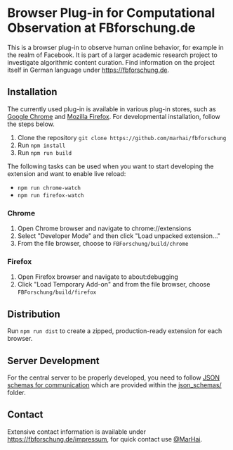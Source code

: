 # Browser Plug-in for Computational Observation at FBforschung.de

This is a browser plug-in to observe human online behavior, for example in the realm of Facebook. It is part of a larger academic research project to investigate algorithmic content curation. Find information on the project itself in German language under <https://fbforschung.de>.

## Installation

The currently used plug-in is available in various plug-in stores, such as [Google Chrome](https://chrome.google.com/webstore/detail/fbforschungde-browser-plu/faemgdmnkflbiakkkchdgpaphljccpch) and [Mozilla Firefox](https://addons.mozilla.org/firefox/addon/fbforschung/). For developmental installation, follow the steps below.

1. Clone the repository `git clone https://github.com/marhai/fbforschung`
1. Run `npm install`
1. Run `npm run build`

The following tasks can be used when you want to start developing the extension and want to enable live reload:
- `npm run chrome-watch`
- `npm run firefox-watch`

### Chrome
1. Open Chrome browser and navigate to chrome://extensions
1. Select "Developer Mode" and then click "Load unpacked extension..."
1. From the file browser, choose to `FBForschung/build/chrome`

### Firefox
1. Open Firefox browser and navigate to about:debugging
1. Click "Load Temporary Add-on" and from the file browser, choose `FBForschung/build/firefox`

## Distribution
Run `npm run dist` to create a zipped, production-ready extension for each browser.

## Server Development
For the central server to be properly developed, you need to follow [JSON schemas for communication](json_schemas/README.md) which are provided within the [json_schemas/](json_schemas) folder.

## Contact
Extensive contact information is available under <https://fbforschung.de/impressum>, for quick contact use [@MarHai](https://github.com/MarHai). 
